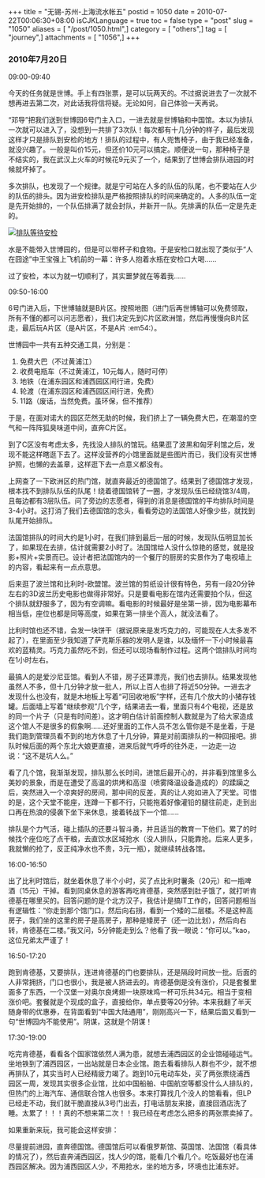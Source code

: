+++
title = "无锡-苏州-上海流水帐五"
postid = 1050
date = 2010-07-22T00:06:30+08:00
isCJKLanguage = true
toc = false
type = "post"
slug = "1050"
aliases = [ "/post/1050.html",]
category = [ "others",]
tag = [ "journey",]
attachments = [ "1056",]
+++


### 2010年7月20日

09:00-09:40

今天的任务就是世博。手上有四张票，是可以玩两天的。不过据说进去了一次就不想再进去第二次，对此话我将信将疑。无论如何，自己体验一天再说。

“邓导”把我们送到世博园6号门主入口，一进去就是世博轴和中国馆。本以为排队一次就可以进入了，没想到一共排了3次队！每次都有十几分钟的样子，最后发现这样才只是排队到安检的地方！排队的过程中，有人兜售椅子，由于我已经准备，就没兴趣了。一般是叫价15元，但还价10元可以搞定。顺便说一句，那种椅子是不结实的，我在武汉上火车的时候花9元买了一个，结果到了世博会排队进园的时候就坏掉了。<!--more-->

多次排队，也发现了一个规律。就是宁可站在人多的队伍的队尾，也不要站在人少的队伍的排头。因为进安检排队是严格按照排队的时间来确定的。人多的队伍一定是先开始排的，一个队伍排满了就会封队，并新开一队。先排满的队伍一定是先走的。

[![](/uploads/2010/07/shibo.jpg "排队等待安检")](/uploads/2010/07/shibo.jpg)

水是不能带入世博园的，但是可以带杯子和食物。于是安检口就出现了类似于“人在囧途”中王宝强上飞机前的一幕：许多人抱着水瓶在安检口大喝……

过了安检，本以为就一切顺利了，其实噩梦就在等着我……

09:50-16:00

6号门进入后，下世博轴就是B片区。按照地图（进门后再世博轴可以免费领取，所有不懂的都可以问志愿者），我们决定先到C片区欧洲馆，然后再慢慢向B片区走，最后玩A片区（是A片区，不是A片
:em54:）。

世博园中一共有五种交通工具，分别是：

1.  免费大巴（不过黄浦江）
2.  收费电瓶车（不过黄浦江，10元每人，随时可停）
3.  地铁（在浦东园区和浦西园区间行进，免费）
4.  轮渡（在浦东园区和浦西园区间行进，免费）
5.  11路（废话，当然免费。虽环保，但不推荐）

于是，在面对诺大的园区茫然无助的时候，我们挤上了一辆免费大巴，在潮湿的空气和一阵阵狐臭味道中间，直奔C片区。

到了C区没有考虑太多，先找没人排队的馆玩。结果逛了波黑和匈牙利馆之后，发现不能这样瞎逛下去了。这样没营养的小馆里面就是些图片而已，我们没有买世博护照，也懒的去盖章，这样逛下去一点意义都没有。

上网查了一下欧洲区的热门馆，就直奔最近的德国馆了。结果到了德国馆才发现，根本找不到排队队伍的队尾！绕着德国馆转了一圈，才发现队伍已经绕馆3/4周，且每边都有3层队伍。问了旁边的志愿者，得到的消息是德国馆的平均排队时间是3-4小时。这打消了我们去德国馆的念头，看看旁边的法国馆人好像少些，就找到队尾开始排队。

法国馆排队的时间大约是1小时，在我们排到最后一层的时候，发现队伍明显加长了，如果现在去排，估计就需要2小时了。法国馆给人没什么惊艳的感觉，就是投影+照片+实景而已。设计者把法国馆内的一个餐厅的厨房的实景作为了电视墙上的内容，看起来有一点点意思。

后来逛了波兰馆和比利时-欧盟馆。波兰馆的剪纸设计很有特色，另有一段20分钟左右的3D波兰历史电影也做得非常好。只是要看电影在馆内还需要拍个队，但这个排队就舒服多了，因为有空调嘛。看电影的时候最好是坐第一排，因为电影幕布相当低，座位也都是同等高度，如果在第一排坐个高人，就没法看了。

比利时馆也还不错，会发一块饼干（据说原来是发巧克力的，可能现在人太多发不起了），在里面至少我知道了萨克斯乐器的发明人是谁，以及缅怀一下小时候最喜欢的蓝精灵。巧克力虽然吃不到，但还可以现场看制作过程。这两个馆排队时间均在1小时左右。

最搞人的是爱沙尼亚馆。看到人不错，房子还算漂亮，我们也去排队。结果发现他虽然人不多，但十几分钟才放一批人，所以上百人也排了将近50分钟。一进去才发现什么也没有，就是木地板上写着“可回收地板”字样，还有几个放大的小猪存钱罐。后面墙上写着“继续参观”几个字，结果进去一看，里面只有4个电视，还是放的同一个片子（只是有时间差）。这才明白估计前面控制人数就是为了给大家造成这个馆人不是很多的假象啊……还好里面的工作人员不怎么管你是不是坐着，于是我们跑到管理员看不到的地方休息了十几分钟，算是对前面排队的一种回报吧。排队时候后面的两个东北大娘更直接，进来后就气呼呼的往外走，一边走一边说：“这不是坑人么。”

看了几个馆，我渐渐发现，排队那么长时间，进馆后最开心的，并非看到馆里多么美妙的景象，而是在遭受了高温的烘烤和高湿（喷雾降温设备造成的）的蹂躏之后，突然进入一个凉爽好的房间，那中间的反差，真的让人宛如进入了天堂。可惜的是，这个天堂不能座，连蹲一下都不行，只能拖着好像灌铅的腿往前走，走到出口再在热浪的侵袭下坐下来休息，接着转战下一个馆……

排队是个力气活，碰上插队的还要斗智斗勇，并且适当的教育一下他们。累了的时候找个座位吃了点干粮，去直饮水区域抢水（没人排队，只能靠抢。后来人更多，我就懒的抢了，反正纯净水也不贵，3元一瓶），就继续转战各馆。

16:00-16:50

出了比利时馆后，就坐着休息了半个小时，买了点比利时薯条（20元）和一瓶啤酒（15元）干掉。看到同桌休息的游客再吃肯德基，突然感到肚子饿了，就打听肯德基在哪里买的。回答问题的是个北方汉子，我估计是搞IT工作的，回答问题相当有逻辑性：“你走到那个馆门口，然后向右拐，看到一个矮的二层楼。不是这种高房子，我们坐的这里的房子是高房子，那种是矮房子（还一边比划），然后向右转，肯德基在二楼。”我又问，5分钟能走到么？他看了我一眼说：“你可以。”kao，这位兄弟太严谨了！

16:50-17:20

跑到肯德基，又要排队，连进肯德基的门也要排队，还是隔段时间放一批。后面的人非常拥挤，门口也很小，我是被人挤进去的。肯德基倒是没有涨价，只是套餐里面多了东西，一个汉堡一对奥尔良烤翅一块原味鸡一杯可乐共34元。相当于变相涨价吧。套餐就是个现成的盒子，直接给你，单点要等20分钟。本来我翻了半天随身带的优惠券，在背面看到“中国大陆通用”，刚刚高兴一下，结果后面又看到一句“世博园内不能使用”。阴谋，这就是个阴谋！

17:30-19:00

吃完肯德基，看看各个国家馆依然人满为患，就想去浦西园区的企业馆碰碰运气。坐地铁到了浦西园区，一出站就是日本企业馆。跑去看看排队人群也不少，就不想再排队了，其实当时人已经精疲力竭了。跑到10元电动车处，买了两张票绕浦西园区一周，发现其实很多企业馆，比如中国船舶、中国航空等都没什么人排队的，但热门的上海汽车、通信联合馆人也很多。本来打算找几个没人的馆看看，但LP已经走不动，我们就干脆直接从3号门出去，打电话朋友来接，直接回酒店洗了睡。太累了！！！真的不想来第二次！！我已经在考虑怎么把多的两张票卖掉了。

如果重新来玩，我可能会这样安排：

尽量提前进园，直奔德国馆。德国馆后可以看俄罗斯馆、英国馆、法国馆（看具体的情况了），然后直奔浦西园区，找人少的馆，能看几个看几个。吃饭最好也在浦西园区解决。因为浦西园区人少，不用抢水，坐的地方多，环境也比浦东好。

